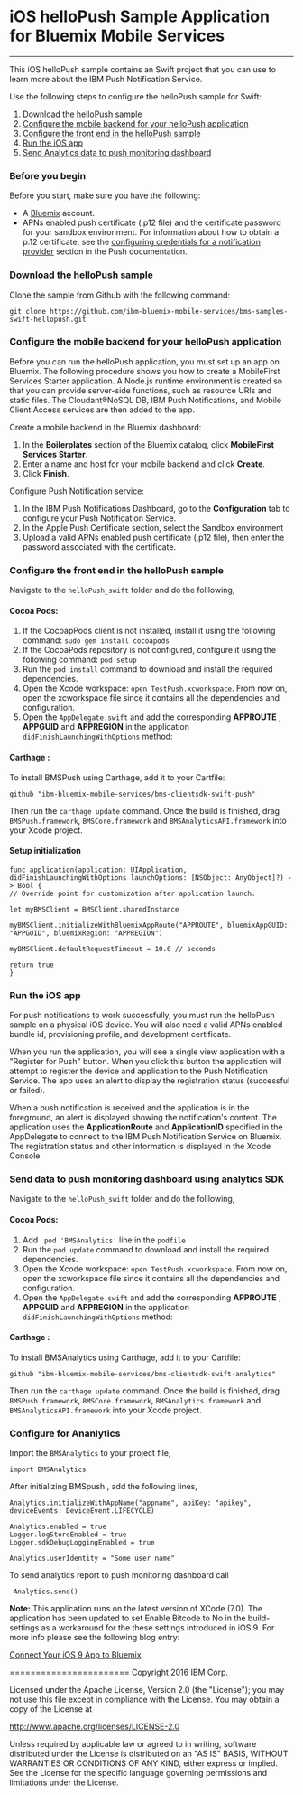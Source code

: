 # iOS helloPush Sample Application for Bluemix Mobile Services
---
This iOS helloPush sample contains an Swift project that you can use to learn more about the IBM Push Notification Service. 

Use the following steps to configure the helloPush sample for Swift:

1. [Download the helloPush sample](#download-the-hellopush-sample)
2. [Configure the mobile backend for your helloPush application](#configure-the-mobile-backend-for-your-hellopush-application)
3. [Configure the front end in the helloPush sample](#configure-the-front-end-in-the-hellopush-sample)
4. [Run the iOS app](#run-the-ios-app)
5. [Send Analytics data to push monitoring dashboard](#Send-data-to-push-monitoring-dashboard-using-analytics-SDK)


### Before you begin
Before you start, make sure you have the following:

- A [Bluemix](http://bluemix.net) account.
- APNs enabled push certificate (.p12 file) and the certificate password for your sandbox environment. For information about how to obtain a p.12 certificate, see the [configuring credentials for a notification provider](https://www.ng.bluemix.net/docs/services/mobilepush/index.html#push_provider) section in the Push documentation.

### Download the helloPush sample
Clone the sample from Github with the following command:

```git clone https://github.com/ibm-bluemix-mobile-services/bms-samples-swift-hellopush.git```

### Configure the mobile backend for your helloPush application
Before you can run the helloPush application, you must set up an app on Bluemix.  The following procedure shows you how to create a MobileFirst Services Starter application. A Node.js runtime environment is created so that you can provide server-side functions, such as resource URIs and static files. The Cloudant®NoSQL DB, IBM Push Notifications, and Mobile Client Access services are then added to the app.

Create a mobile backend in the  Bluemix dashboard:

1.	In the **Boilerplates** section of the Bluemix catalog, click **MobileFirst Services Starter**.
2.	Enter a name and host for your mobile backend and click **Create**.
3.	Click **Finish**.

Configure Push Notification service:

1.	In the IBM Push Notifications Dashboard, go to the **Configuration** tab to configure your Push Notification Service.  
2.  In the Apple Push Certificate section, select the Sandbox environment
3.  Upload a valid APNs enabled push certificate (.p12 file), then enter the password associated with the certificate.

### Configure the front end in the helloPush sample

Navigate to the `helloPush_swift` folder and do the folllowing,

#### Cocoa Pods:

1. If the CocoapPods client is not installed, install it using the following command: `sudo gem install cocoapods`
2. If the CocoaPods repository is not configured, configure it using the following command: `pod setup`
3. Run the `pod install` command to download and install the required dependencies.
4. Open the Xcode workspace: `open TestPush.xcworkspace`. From now on, open the xcworkspace file since it contains all the dependencies and configuration.
5. Open the `AppDelegate.swift` and add the corresponding **APPROUTE** ,
**APPGUID** and **APPREGION** in the application `didFinishLaunchingWithOptions` method:


#### Carthage :

To install BMSPush using Carthage, add it to your Cartfile: 

```ogdl
github "ibm-bluemix-mobile-services/bms-clientsdk-swift-push"
```

Then run the `carthage update` command. Once the build is finished, drag `BMSPush.framework`, `BMSCore.framework` and `BMSAnalyticsAPI.framework` into your Xcode project. 

#### Setup initialization
```
func application(application: UIApplication, didFinishLaunchingWithOptions launchOptions: [NSObject: AnyObject]?) -> Bool {
// Override point for customization after application launch.

let myBMSClient = BMSClient.sharedInstance

myBMSClient.initializeWithBluemixAppRoute("APPROUTE", bluemixAppGUID: "APPGUID", bluemixRegion: "APPREGION")

myBMSClient.defaultRequestTimeout = 10.0 // seconds

return true
}
```

### Run the iOS app
For push notifications to work successfully, you must run the helloPush sample on a physical iOS device. You will also need a valid APNs enabled bundle id, provisioning profile, and development certificate.

When you run the application, you will see a single view application with a "Register for Push" button. When you click this button the application will attempt to register the device and application to the Push Notification Service. The app uses an alert to display the registration status (successful or failed).

When a push notification is received and the application is in the foreground, an alert is displayed showing the notification's content. The application uses the **ApplicationRoute** and **ApplicationID** specified in the AppDelegate to connect to the IBM Push Notification Service on Bluemix. The registration status and other information is displayed  in the Xcode Console 

### Send data to push monitoring dashboard using analytics SDK

Navigate to the `helloPush_swift` folder and do the folllowing,

#### Cocoa Pods:

1. Add ` pod 'BMSAnalytics'` line in the `podfile`
3. Run the `pod update` command to download and install the required dependencies.
4. Open the Xcode workspace: `open TestPush.xcworkspace`. From now on, open the xcworkspace file since it contains all the dependencies and configuration.
5. Open the `AppDelegate.swift` and add the corresponding **APPROUTE** ,
**APPGUID** and **APPREGION** in the application `didFinishLaunchingWithOptions` method:

#### Carthage :

To install BMSAnalytics using Carthage, add it to your Cartfile: 

```
github "ibm-bluemix-mobile-services/bms-clientsdk-swift-analytics"
```

Then run the `carthage update` command. Once the build is finished, drag `BMSPush.framework`, `BMSCore.framework`, `BMSAnalytics.framework` and `BMSAnalyticsAPI.framework` into your Xcode project. 

### Configure for Ananlytics

Import the `BMSAnalytics` to your project file,
```
import BMSAnalytics

```
After initializing BMSpush , add the following lines,

```
Analytics.initializeWithAppName("appname", apiKey: "apikey", deviceEvents: DeviceEvent.LIFECYCLE)

Analytics.enabled = true
Logger.logStoreEnabled = true
Logger.sdkDebugLoggingEnabled = true

Analytics.userIdentity = "Some user name"
```

To send analytics report to push monitoring dashboard call
```
 Analytics.send()
```

**Note:** This application runs on the latest version of XCode (7.0). The application has been updated to set Enable Bitcode to No in the build-settings as a workaround for the these settings introduced in iOS 9. For more info please see the following blog entry:

[Connect Your iOS 9 App to Bluemix](https://developer.ibm.com/bluemix/2015/09/16/connect-your-ios-9-app-to-bluemix/)

=======================
Copyright 2016 IBM Corp.

Licensed under the Apache License, Version 2.0 (the "License");
you may not use this file except in compliance with the License.
You may obtain a copy of the License at

http://www.apache.org/licenses/LICENSE-2.0

Unless required by applicable law or agreed to in writing, software
distributed under the License is distributed on an "AS IS" BASIS,
WITHOUT WARRANTIES OR CONDITIONS OF ANY KIND, either express or implied.
See the License for the specific language governing permissions and
limitations under the License.
